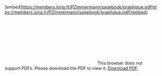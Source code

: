 
[embed]https://members.loria.fr/PZimmermann/sagebook/graphique.pdfhttps://members.loria.fr/PZimmermann/sagebook/graphique.pdf[/embed]

<object data="https://members.loria.fr/PZimmermann/sagebook/graphique.pdf" type="application/pdf" width="700px" height="700px">
  <embed src="https://members.loria.fr/PZimmermann/sagebook/graphique.pdf">
    This browser does not support PDFs. Please download the PDF to view it: <a href="https://members.loria.fr/PZimmermann/sagebook/graphique.pdf">Download PDF</a>.</p>
  </embed>
</object>
